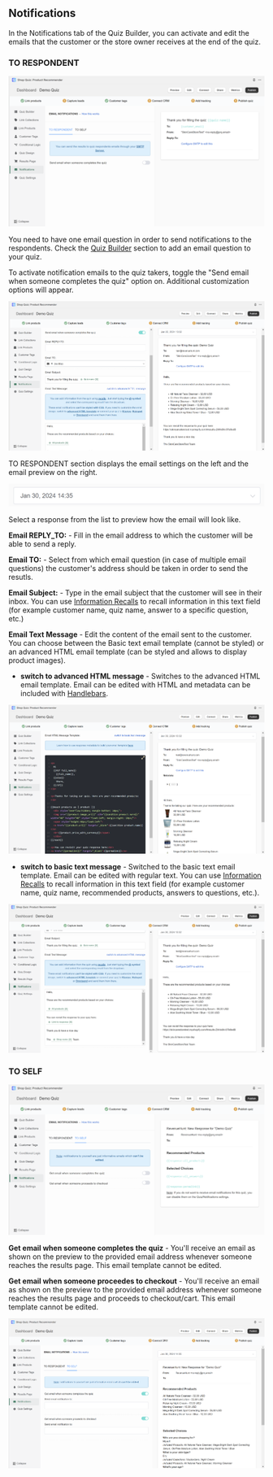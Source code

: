 
## Notifications

In the Notifications tab of the Quiz Builder, you can activate and edit the emails that the customer or the store owner receives at the end of the quiz.

### TO RESPONDENT

![quiz builder notifications to respondent inactive](/images/manual_quizbuilder_notifications_torespondent_inactive.png)

You need to have one email question in order to send notifications to the respondents. Check the [Quiz Builder]() section to add an email question to your quiz.

To activate notification emails to the quiz takers, toggle the "Send email when someone completes the quiz" option on. Additional customization options will appear.

![quiz builder notifications to respondent active](/images/manual_quizbuilder_notifications_torespondent_active.png)

TO RESPONDENT section displays the email settings on the left and the email preview on the right.

![quiz builder notifications to respondent preview](/images/manual_quizbuilder_notifications_torespondent_active_searchbar.png)

Select a response from the list to preview how the email will look like.

**Email REPLY_TO:** - Fill in the email address to which the customer will be able to send a reply.

**Email TO:** - Select from which email question (in case of multiple email questions) the customer's address should be taken in order to send the resutls.

**Email Subject:** - Type in the email subject that the customer will see in their inbox. You can use [Information Recalls]() to recall information in this text field (for example customer name, quiz name, answer to a specific question, etc.)

**Email Text Message** - Edit the content of the email sent to the customer. You can choose between the Basic text email template (cannot be styled) or an advanced HTML email template (can be styled and allows to display product images).

- **switch to advanced HTML message** - Switches to the advanced HTML email template. Email can be edited with HTML and metadata can be included with [Handlebars]().

![quiz builder notifications HTML](/images/manual_quizbuilder_notifications_torespondent_active_html.png)

- **switch to basic text message** - Switched to the basic text email template. Email can be edited with regular text. You can use [Information Recalls]() to recall information in this text field (for example customer name, quiz name, recommended products, answers to questions, etc.).

![quiz builder notification basic](/images/manual_quizbuilder_notifications_torespondent_active_basic.png)


### TO SELF

![quiz builder notifications to self inactive](/images/manual_quizbuilder_notifications_toself_inactive.png)

**Get email when someone completes the quiz** - You'll receive an email as shown on the preview to the provided email address whenever someone reaches the results page. This email template cannot be edited.

**Get email when someone proceedes to checkout** - You'll receive an email as shown on the preview to the provided email address whenever someone reaches the results page and proceeds to checkout/cart. This email template cannot be edited.

![quiz builder notifications to self active](/images/manual_quizbuilder_notifications_toself_active.png)

